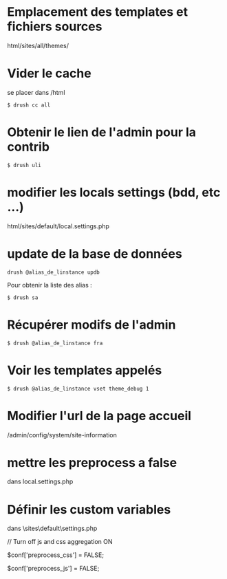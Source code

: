 Emplacement des templates et fichiers sources
==
html/sites/all/themes/


Vider le cache
==
se placer dans /html

<code>$ drush cc all</code>

Obtenir le lien de l'admin pour la contrib
==
<code>$ drush uli</code>


modifier les locals settings (bdd, etc ...)
==
html/sites/default/local.settings.php

update de la base de données
==
<code>drush @alias_de_linstance updb</code>

Pour obtenir la liste des alias :

<code>$ drush sa</code>


Récupérer modifs de l'admin
==
<code>$ drush @alias_de_linstance fra</code>

Voir les templates appelés
==
<code>$ drush @alias_de_linstance vset theme_debug 1</code>

Modifier l'url de la page accueil
==
/admin/config/system/site-information

mettre les preprocess a false
==
dans local.settings.php

Définir les custom variables
==
dans \sites\default\settings.php

// Turn off js and css aggregation ON

$conf['preprocess_css'] = FALSE;

$conf['preprocess_js'] = FALSE;

